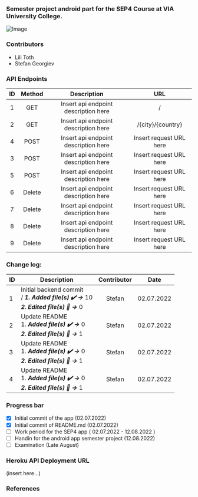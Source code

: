 ### Semester project android part for the SEP4 Course at VIA University College.

![Image](https://upload.wikimedia.org/wikipedia/commons/5/5d/VIA_UC_logo.png)

### Contributors

- Lili Toth
- Stefan Georgiev

### API Endpoints

| ID  | Method |             Description              |           URL           |
| :-: | :----: | :----------------------------------: | :---------------------: |
|  1  |  GET   | Insert api endpoint description here |            /            |
|  2  |  GET   | Insert api endpoint description here |    /{city}/{country}    |
|  4  |  POST  | Insert api endpoint description here | Insert request URL here |
|  3  |  POST  | Insert api endpoint description here | Insert request URL here |
|  5  |  POST  | Insert api endpoint description here | Insert request URL here |
|  6  | Delete | Insert api endpoint description here | Insert request URL here |
|  7  | Delete | Insert api endpoint description here | Insert request URL here |
|  8  | Delete | Insert api endpoint description here | Insert request URL here |
|  9  | Delete | Insert api endpoint description here | Insert request URL here |

### Change log:

| ID  | Description                                                                                        | Contributor |    Date    |
| --- | -------------------------------------------------------------------------------------------------- | :---------: | :--------: |
| 1   | Initial backend commit <br>/ **_1. Added file(s) ✔️ ->_** 10 <br/> **_2. Edited file(s) 📝 ->_** 0 |   Stefan    | 02.07.2022 |
| 2   | Update README <br/> 1. **_Added file(s) ✔️ ->_** 0 <br/> **_2. Edited file(s) 📝 ->_** 1           |   Stefan    | 02.07.2022 |
| 3   | Update README <br/> 1. **_Added file(s) ✔️ ->_** 0 <br/> **_2. Edited file(s) 📝 ->_** 1           |   Stefan    | 02.07.2022 |
| 4   | Update README <br/> 1. **_Added file(s) ✔️ ->_** 0 <br/> **_2. Edited file(s) 📝 ->_** 1           |   Stefan    | 02.07.2022 |

### Progress bar

- [x] Initial commit of the app (02.07.2022)
- [x] Initial commit of README.md (02.07.2022)
- [ ] Work period for the SEP4 app ( 02.07.2022 - 12.08.2022 )
- [ ] Handin for the android app semester project (12.08.2022)
- [ ] Examination (Late August)

### Heroku API Deployment URL

(insert here...)

### References
